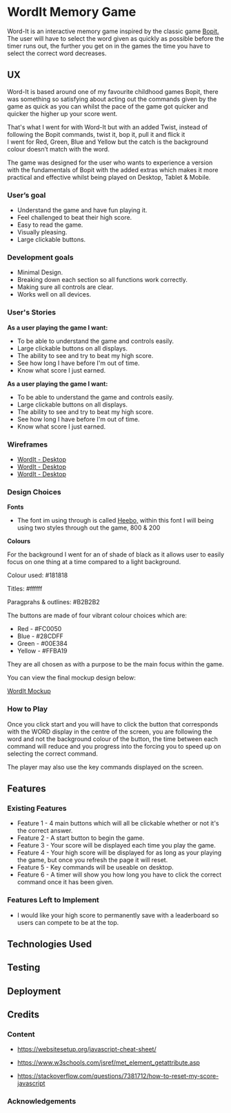# WordIt Memory Game

Word-It is an interactive memory game inspired by the classic game [Bopit.](https://en.wikipedia.org/wiki/Bop_It)  
The user will have to select the word given as quickly as possible before the timer runs out, 
the further you get on in the games the time you have to select the correct word decreases.

## UX

Word-It is based around one of my favourite childhood games Bopit, there was something so satisfying about acting out the commands given
by the game as quick as you can whilst the pace of the game got quicker and quicker the higher up your score went.

That's what I went for with Word-It but with an added Twist, instead of following the Bopit commands, twist it, bop it, pull it and flick it  
I went for Red, Green, Blue and Yellow but the catch is the background colour doesn’t match with the word.

The game was designed for the user who wants to experience a version with the fundamentals of Bopit with the added extras which makes it more 
practical and effective whilst being played on Desktop, Tablet & Mobile.

### User’s goal

* Understand the game and have fun playing it.
* Feel challenged to beat their high score.
* Easy to read the game.
* Visually pleasing.
* Large clickable buttons.

### Development goals

* Minimal Design.
* Breaking down each section so all functions work correctly.
* Making sure all controls are clear.
* Works well on all devices.

### User's Stories

**As a user playing the game I want:** 

* To be able to understand the game and controls easily.
* Large clickable buttons on all displays.
* The ability to see and try to beat my high score.
* See how long I have before I'm out of time.
* Know what score I just earned.

**As a user playing the game I want:**

* To be able to understand the game and controls easily.
* Large clickable buttons on all displays.
* The ability to see and try to beat my high score.
* See how long I have before I'm out of time.
* Know what score I just earned.

### Wireframes

* [WordIt - Desktop](assets/images/wireframes/wordit-desktop.png)
* [WordIt - Desktop](assets/images/wireframes/wordit-tablet.png)
* [WordIt - Desktop](assets/images/wireframes/wordit-mobile.png)

### Design Choices

**Fonts**

* The font im using through is called [Heebo,](https://fonts.google.com/specimen/Heebo?preview.text_type=custom) 
within this font I will being using two styles through out the game, 800 & 200

**Colours**

For the background I went for an of shade of black as it allows user to easily focus on one thing at a time compared to a light background.

Colour used: #181818

Titles: #ffffff

Paragprahs & outlines: #B2B2B2

The buttons are made of four vibrant colour choices which are:
* Red - #FC0050
* Blue - #28CDFF
* Green - #00E384
* Yellow - #FFBA19

They are all chosen as with a purpose to be the main focus within the game.

You can view the final mockup design below:

[WordIt Mockup](assets/images/wireframes/wordit-mockup.jpg)

### How to Play

Once you click start and you will have to click the button that corresponds with the WORD display in the centre of the screen, 
you are following the word and not the background colour of the button, the time between each command will reduce and you progress 
into the forcing you to speed up on selecting the correct command. 

The player may also use the key commands displayed on the screen.

## Features

### Existing Features

* Feature 1 - 4 main buttons which will all be clickable whether or not it's the correct answer.
* Feature 2 - A start button to begin the game.
* Feature 3 - Your score will be displayed each time you play the game.
* Feature 4 - Your high score will be displayed for as long as your playing the game, but once you refresh the page it will reset.
* Feature 5 - Key commands will be useable on desktop. 
* Feature 6 - A timer will show you how long you have to click the correct command once it has been given.

### Features Left to Implement

* I would like your high score to permanently save with a leaderboard so users can compete to be at the top.

## Technologies Used



## Testing



## Deployment



## Credits

### Content

* https://websitesetup.org/javascript-cheat-sheet/

* https://www.w3schools.com/jsref/met_element_getattribute.asp

* https://stackoverflow.com/questions/7381712/how-to-reset-my-score-javascript

### Acknowledgements




